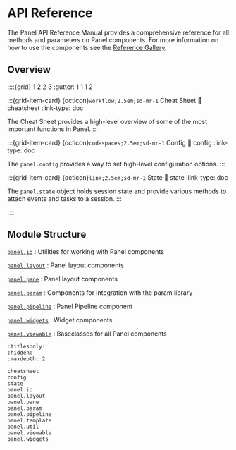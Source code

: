 # API Reference

The Panel API Reference Manual provides a comprehensive reference for
all methods and parameters on Panel components. For more information
on how to use the components see the [Reference Gallery](../reference/index).

## Overview

::::{grid} 1 2 2 3
:gutter: 1 1 1 2

:::{grid-item-card} {octicon}`workflow;2.5em;sd-mr-1` Cheat Sheet
:link: cheatsheet
:link-type: doc

The Cheat Sheet provides a high-level overview of some of the most important functions in Panel.
:::

:::{grid-item-card} {octicon}`codespaces;2.5em;sd-mr-1` Config
:link: config
:link-type: doc

The `panel.config` provides a way to set high-level configuration options. 
:::

:::{grid-item-card} {octicon}`link;2.5em;sd-mr-1` State
:link: state
:link-type: doc

The `panel.state` object holds session state and provide various methods to attach events and tasks to a session.
:::

::::

## Module Structure

[`panel.io`](panel.io)
: Utilities for working with Panel components

[`panel.layout`](panel.layout)
: Panel layout components

[`panel.pane`](panel.pane)
: Panel layout components

[`panel.param`](panel.param)
: Components for integration with the param library

[`panel.pipeline`](panel.pipeline)
: Panel Pipeline component

[`panel.widgets`](panel.widgets)
: Widget components

[`panel.viewable`](panel.viewable)
: Baseclasses for all Panel components

```{toctree}
:titlesonly:
:hidden:
:maxdepth: 2

cheatsheet
config
state
panel.io
panel.layout
panel.pane
panel.param
panel.pipeline
panel.template
panel.util
panel.viewable
panel.widgets
```
